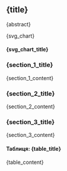 <div class="title-container">
    <h2 class="title">{title}</h2>
    <p class="abstract">{abstract}</p>
</div>
<div class="chart-container">
    <span class="svg-chart">{svg_chart}</span>
    <h4 class="svg-chart-title">{svg_chart_title}</h4>
</div>
<div class="section-container">
    <h3 class="section-title">{section_1_title}</h3>
    <p class="section-content">{section_1_content}</p>
</div>
<div class="section-container">
    <h3 class="section-title">{section_2_title}</h3>
    <p class="section-content">{section_2_content}</p>
</div>
<div class="section-container">
    <h3 class="section-title">{section_3_title}</h3>
    <p class="section-content">{section_3_content}</p>
</div>
<div class="table-container">
    <h4 class="table-title">Таблиця: {table_title}</h4>
    <p class="section-content">{table_content}</p>
</div>